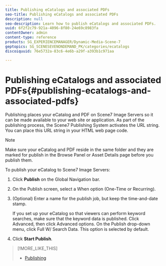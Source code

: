 ```yaml
---
title: Publishing eCatalogs and associated PDFs
seo-title: Publishing eCatalogs and associated PDFs
description: null
seo-description: Learn how to publish eCatalogs and associated PDFs.
uuid: 6f2f2c79-921a-4096-8f80-24e69c8983fa
contentOwner: admin
content-type: reference
products: SG_EXPERIENCEMANAGER/Dynamic-Media-Scene-7
geptopics: SG_SCENESEVENONDEMAND_PK/categories/ecatalogs
discoiquuid: 76e5732a-83c6-4e6b-a29f-a393b1c971aa

---
```


# Publishing eCatalogs and associated PDFs{#publishing-ecatalogs-and-associated-pdfs}

Publishing places your eCatalog and PDF on Scene7 Image Servers so it can be made available to your web site or application. As part of the publishing process, the Scene7 Publishing System activates the URL string. You can place this URL string in your HTML web page code.

>[!NOTE]
>
>Make sure your eCatalog and PDF reside in the same folder and they are marked for publish in the Browse Panel or Asset Details page before you publish them.

To publish your eCatalog to Scene7 Image Servers:

1. Click **Publish** on the Global Navigation bar.
1. On the Publish screen, select a When option (One-Time or Recurring).
1. (Optional) Enter a name for the publish job, but keep the time-and-date stamp.

   If you set up your eCatalog so that viewers can perform keyword searches, make sure that the keyword data is published. Click Advanced, then click Advanced options. On the Publish drop-down menu, click Full W/ Search Data. This option is selected by default.

1. Click **Start Publish**.

>[!MORE_LIKE_THIS]
>
>* [Publishing](publishing-files.md)
